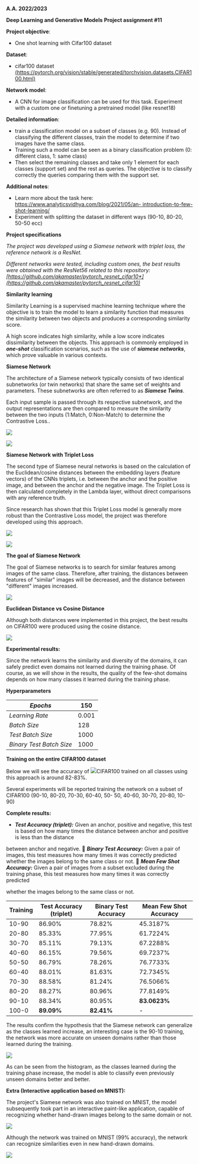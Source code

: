 ﻿**A.A. 2022/2023**  

**Deep Learning and Generative Models**  **Project assignment #11** 

**Project objective**:   

- One shot learning with Cifar100 dataset

**Dataset**:   

- cifar100 dataset [(https://pytorch.org/vision/stable/generated/torchvision.datasets.CIFAR100.html)](https://pytorch.org/vision/stable/generated/torchvision.datasets.CIFAR100.html)  

**Network model**:   

- A CNN for image classification can be used for this task. Experiment with a custom one or finetuning a pretrained model (like resnet18) 

**Detailed information**:   

- train a classification model on a subset of classes (e.g. 90). Instead of classifying the different classes, train the model to determine if two images have the same class.
- Training such a model can be seen as a binary classification problem (0: different class, 1: same class)
- Then select the remaining classes and take only 1 element for each classes (support set) and the rest as queries. The objective is to classify correctly the queries comparing them with the support set.  

**Additional notes**:  

- Learn more about the task here:[ https://www.analyticsvidhya.com/blog/2021/05/an- introduction-to-few-shot-learning/ ](https://www.analyticsvidhya.com/blog/2021/05/an-introduction-to-few-shot-learning/)
- Experiment with splitting the dataset in different ways (90-10, 80-20, 50-50 ecc)

**Project specifications** 

*The project was developed using a Siamese network with triplet loss, the reference network is a ResNet.*

*Different networks were tested, including custom ones, the best results were obtained with the ResNet56 related to this repository: [https://github.com/akamaster/pytorch_resnet_cifar10*](https://github.com/akamaster/pytorch_resnet_cifar10)*

**Similarity learning**

Similarity Learning is a supervised machine learning technique where the objective is to train the model to learn a similarity function that measures the similarity between two objects and produces a corresponding similarity score.

A high score indicates high similarity, while a low score indicates dissimilarity between the objects.  This approach is commonly employed in ***one-shot*** classification scenarios, such as the use of ***siamese networks***, which prove valuable in various contexts.

**Siamese Network**

The architecture of a Siamese network typically consists of two identical subnetworks (or twin networks) that share the same set of weights and parameters. These subnetworks are often referred to as ***Siamese Twins***.

Each input sample is passed through its respective subnetwork, and the output representations are then compared to measure the similarity between the two inputs (1:Match, 0:Non-Match) to determine the Contrastive Loss..

![](Aspose.Words.2fa577eb-c93c-45de-a71d-1e5486533438.001.jpeg)

![](Aspose.Words.2fa577eb-c93c-45de-a71d-1e5486533438.002.png)

**Siamese Network with Triplet Loss**

The second type of Siamese neural networks is based on the calculation of the Euclidean/cosine distances between the embedding layers (feature vectors) of the CNNs triplets, i.e. between the anchor and the positive image, and between the anchor and the negative image. The Triplet Loss is then calculated completely in the Lambda layer, without direct comparisons with any reference truth. 

Since research has shown that this Triplet Loss model is generally more robust than the Contrastive Loss model, the project was therefore developed using this approach. 

![](Aspose.Words.2fa577eb-c93c-45de-a71d-1e5486533438.003.jpeg)

![](Aspose.Words.2fa577eb-c93c-45de-a71d-1e5486533438.004.png)

**The goal of Siamese Network** 

The goal of Siamese networks is to search for similar features among images of the same class. Therefore, after training, the distances between features of "similar" images will be decreased, and the distance between "different" images increased. 

![](Aspose.Words.2fa577eb-c93c-45de-a71d-1e5486533438.005.png)

**Euclidean Distance vs Cosine Distance**

Although both distances were implemented in this project, the best results on CIFAR100 were produced using the cosine distance. 

![](Aspose.Words.2fa577eb-c93c-45de-a71d-1e5486533438.006.png)

**Experimental results:** 

Since the network learns the similarity and diversity of the domains, it can safely predict even domains not learned during the training phase. Of course, as we will show in the results, the quality of the few-shot domains depends on how many classes it learned during the training phase. 

**Hyperparameters** 



|*Epochs* |150 |
| - | - |
|*Learning Rate* |0\.001 |
|*Batch Size* |128 |
|*Test Batch Size* |1000 |
|*Binary Test Batch Size* |1000 |

**Training on the entire CIFAR100 dataset** 

Below we will see the accuracy of ![](Aspose.Words.2fa577eb-c93c-45de-a71d-1e5486533438.007.jpeg)CIFAR100 trained on all classes using this approach is around 82-83%. 

Several experiments will be reported training the network on a subset of CIFAR100 (90-10, 80-20, 70-30, 60-40, 50- 50, 40-60, 30-70, 20-80, 10-90) 

**Complete results:** 

- ***Test Accuracy (triplet):*** Given an anchor, positive and negative, this test is based on how many times the distance between anchor and positive is less than the distance 

between anchor and negative. ￿  ***Binary Test Accuracy:*** Given a pair of images, this test measures how many times it was correctly predicted whether the images belong to the same class or not. ￿  ***Mean Few Shot Accuracy:*** Given a pair of images from a subset excluded during the training phase, this test measures how many times it was correctly predicted 

whether the images belong to the same class or not.



|**Training** |**Test Accuracy (triplet)** |**Binary Test Accuracy** |**Mean Few Shot Accuracy** |
| - | - | - | - |
|10-90 |86\.90% |78\.82% |45\.3187% |
|20-80 |85\.33% |77\.95% |61\.7224% |
|30-70 |85\.11% |79\.13% |67\.2288% |
|40-60 |86\.15% |79\.56% |69\.7237% |
|50-50 |86\.79% |78\.26% |76\.7733% |
|60-40 |88\.01% |81\.63% |72\.7345% |
|70-30 |88\.58% |81\.24% |76\.5066% |
|80-20 |88\.27% |80\.96% |77\.8149% |
|90-10 |88\.34% |80\.95% |**83.0623%** |
|100-0 |**89.09%** |**82.41%** |- |

The results confirm the hypothesis that the Siamese network can generalize as the classes learned increase, an interesting case is the 90-10 training, the network was more accurate on unseen domains rather than those learned during the training. 

![](Aspose.Words.2fa577eb-c93c-45de-a71d-1e5486533438.008.jpeg)

As can be seen from the histogram, as the classes learned during the training phase increase, the model is able to classify even previously unseen domains better and better. 

**Extra (Interactive application based on MNIST):**

The project's Siamese network was also trained on MNIST, the model subsequently took part in an interactive paint-like application, capable of recognizing whether hand-drawn images belong to the same domain or not.

![](Aspose.Words.2fa577eb-c93c-45de-a71d-1e5486533438.009.jpeg)

Although the network was trained on MNIST (99% accuracy), the network can recognize similarities even in new hand-drawn domains. 

![](Aspose.Words.2fa577eb-c93c-45de-a71d-1e5486533438.010.jpeg)
